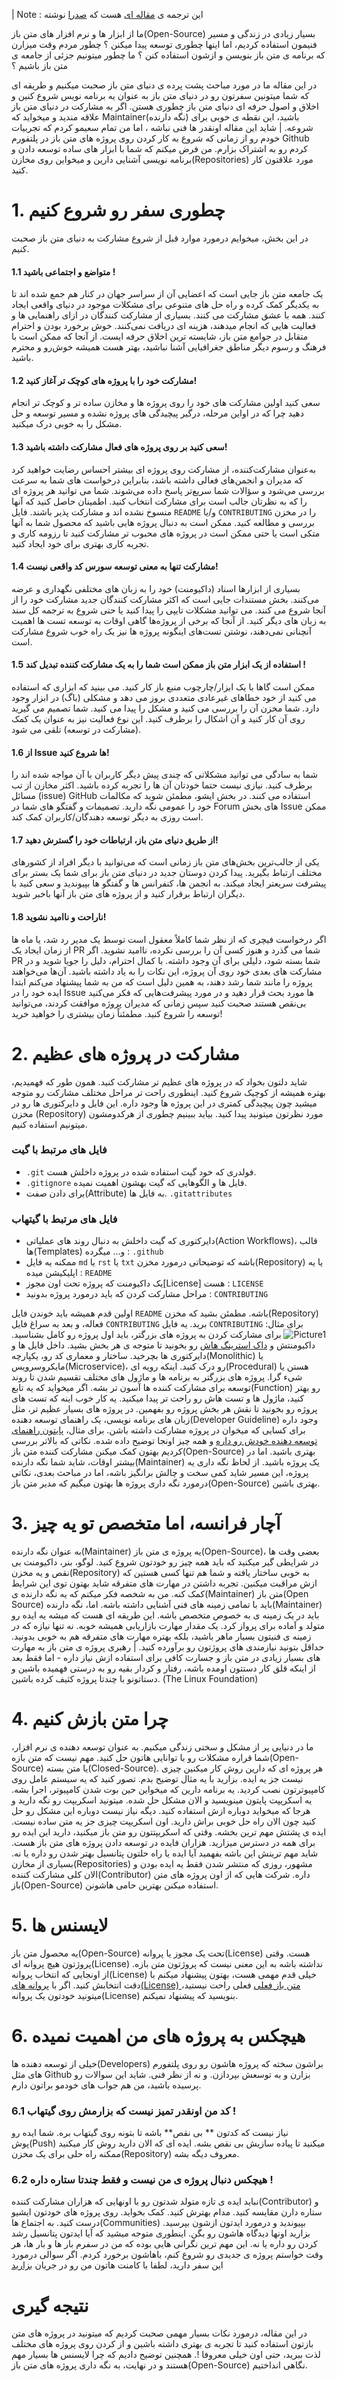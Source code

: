 | Note : این ترجمه ی  [مقاله ای](https://imsadra.me/commit-like-a-pro) هست که [صدرا](https://imsadra.me) نوشته

ما از ابزار ها و نرم  افزار های متن باز(Open-Source) بسیار زیادی در زندگی و مسیر فنیمون استفاده کردیم، اما اینها چطوری توسعه پیدا میکنن ؟ چطور مردم  وقت میزارن که برنامه ی متن باز بنویسن و ازشون استفاده کنن ؟ ما چطور میتونیم جزئی از  جامعه ی متن باز باشیم ؟

در این مقاله ما در مورد مباحث پشت پرده ی دنیای متن باز صحبت میکنیم و طریقه ای که شما میتونین سفرتون رو در دنیای متن باز به عنوان یه برنامه نویس شروع کنین و اخلاق و اصول حرفه ای دنیای متن باز چطوری هستن. اگر به مشارکت در دنیای متن باز علاقه مندید و میخواید که  Maintainer(نگه دارنده) باشید، این نقطه ی خوبی برای شروعه.
| شاید این مقاله اونقدر ها فنی نباشه ، اما من تمام سعیمو کردم که تجربیات خودم رو از زمانی که شروع به کار کردن روی پروژه های متن باز در پلتفورم Github کردم رو به اشتراک بزارم.
من  فرض میکنم که شما با ابزار های ساده توسعه دادن و برنامه نویسی آشنایی دارین و میخواین روی مخازن(Repositories) مورد علاقتون کار کنید.
# 1. چطوری سفر رو شروع کنیم
در این بخش، میخوایم درمورد موارد قبل از شروع مشارکت به دنیای متن باز  صحبت کنیم.

#### 1.1 متواضع و اجتماعی باشید !
یک جامعه متن باز جایی است که اعضایی آن از سراسر جهان در کنار هم جمع شده اند تا به یکدیگر کمک کرده و راه حل های متنوعی برای مشکلات موجود در دنیای واقعی ایجاد کنند.  همه با عشق مشارکت می کنند. بسیاری از مشارکت کنندگان در ازای راهنمایی ها و فعالیت هایی که انجام میدهند، هزینه ای دریافت نمی‌کنند. خوش برخورد بودن و احترام متقابل در جوامع متن باز، شایسته ترین اخلاق حرفه ایست. از آنجا که ممکن است با فرهنگ و رسوم دیگر مناطق جغرافیایی آشنا نباشید، بهتر هست همیشه خوش‌رو و محترم باشید.

#### 1.2 مشارکت خود را با پروژه های کوچک تر آغاز کنید!

سعی کنید اولین مشارکت های خود را روی پروژه ها و مخازن ساده تر و کوچک تر انجام دهید چرا که در اواین مرحله، درگیر پیچیدگی های پروژه نشده و مسیر توسعه و حل مشکل را به خوبی درک میکنید.

#### 1.3 سعی کنید بر روی پروژه های فعال مشارکت داشته باشید!

به‌عنوان مشارکت‌کننده، از مشارکت روی پروژه ای بیشتر احساس رضایت خواهید کرد که مدیران و انجمن‌های فعالی داشته باشد، بنابراین درخواست های شما به سرعت بررسی می‌شود و سؤالات شما سریع‌تر پاسخ داده می‌شوند. شما می توانید هر پروژه ای را که به نظرتان جالب است برای مشارکت انتخاب کنید.  اطمینان حاصل کنید که آنها منسوخ نشده اند و مشارکت پذیر باشند. فایل `README` و/یا `CONTRIBUTING` را در مخزن بررسی و مطالعه کنید. ممکن است به دنبال پروژه هایی باشید که محصول شما به آنها متکی است یا حتی ممکن است در پروژه های محبوب تر مشارکت کنید تا رزومه کاری و تجربه کاری بهتری برای خود ایجاد کنید.

#### 1.4 مشارکت تنها به معنی توسعه سورس کد واقعی نیست!

بسیاری از ابزارها اسناد (داکیومنت) خود را به زبان های مختلفی نگهداری و عرضه می‌کنند. بخش مستندات جایی است که اکثر مشارکت کنندگان جدید مشارکت خود را از آنجا شروع می کنند. می توانید مشکلات تایپی را پیدا کنید یا حتی شروع به ترجمه کل سند به زبان های دیگر کنید. از آنجا که برخی از پروژه‌ها گاهی اوقات به توسعه تست ها اهمیت آنچنانی نمی‌دهند، نوشتن تست‌های اینگونه پروژه ها نیز یک راه خوب شروع مشارکت است.

#### 1.5 استفاده از یک ابزار متن باز ممکن است شما را به یک مشارکت کننده تبدیل کند !

ممکن است گاها با یک ابزار/چارچوب منبع باز کار کنید. می بینید که ابزاری که استفاده می کنید از خود خطاهای غیرعادی متعددی بروز می دهد و مشکلی (باگ) در ابزار وجود دارد. شما مخزن آن را بررسی می کنید و مشکل را پیدا می کنید. شما تصمیم می گیرید روی آن کار کنید و آن اشکال را برطرف کنید. این نوع فعالیت نیز به عنوان یک کمک (مشارکت در توسعه) تلقی می شود.

#### 1.6 از Issue ها شروع کنید!

شما به سادگی می توانید مشکلاتی که چندی پیش دیگر کاربران با آن مواجه شده اند را برطرف کنید. نیازی نیست حتما خودتان آن ها را تجربه کرده باشید. اکثر مخازن از تب مسائل (issue) GitHub استفاده می کنند. در بخش ایشو، مطمئن شوید که مکالمات خود را عمومی نگه دارید. تصمیمات و گفتگو های شما در Forum های بخش Issue ممکن است روزی به دیگر توسعه دهندگان/کاربران کمک کند.

#### 1.7 از طریق دنیای متن باز، ارتباطات خود را گسترش دهید!

یکی از جالب‌ترین بخش‌های متن باز زمانی است که می‌توانید با دیگر افراد از کشورهای مختلف ارتباط بگیرید. پیدا کردن دوستان جدید در دنیای متن باز برای شما یک بستر برای پیشرفت سریعتر ایجاد میکند. به انجمن ها، کنفرانس ها و گفتگو ها بپیوندید و سعی کنید با دیگران ارتباط برقرار کنید و از پروژه های متن باز آنها باخبر شوید.

#### 1.8 ناراحت و ناامید نشوید!

اگر درخواست فیچری که از نظر شما کاملاً معقول است توسط یک مدیر رد شد، یا ماه ها از زمان ایجاد یک PR شما می گذرد و هنوز کسی آن را بررسی نکرده، ناامید نشوید. اگر PR شما بسته شود، دلیلی برای آن وجود داشته. با کمال احترام، دلیل را جویا شوید و در مشارکت های بعدی خود روی آن پروژه، این نکات را به یاد داشته باشید. آن‌ها می‌خواهند پروژه را مانند شما رشد دهند، به همین دلیل است که من به شما پیشنهاد می‌کنم ابتدا ایده خود را در Issue ها مورد بحث قرار دهید و در مورد پیشرفت‌هایی که فکر می‌کنید بی‌نقص هستند صحبت کنید سپس زمانی که مدیران پروژه موافقت کردند، می‌توانید توسعه را شروع کنید. مطمئناً زمان بیشتری را خواهید خرید!

# 2. مشارکت در پروژه های عظیم
 شاید دلتون بخواد که  در پروژه های عظیم تر مشارکت کنید. همون طور که فهمیدیم، بهتره همیشه از کوچیک شروع کنید. اینطوری راحت تر مراحل مختلف مشارکت رو متوجه میشید چون پیچیدگی کمتری در این پروژه ها وجود داره.
 این فایل و دایرکتوری ها رو در مخزن (Repository) مورد نظرتون میتونید پیدا کنید. بیاید ببینیم چطوری از هرکدومشون میتونیم استفاده کنیم.‍

### **فایل های مرتبط با گیت**
* `.git` فولدری که خود گیت استفاده شده در پروژه داخلش هست.
* ‍‍‍‍`.gitignore` فایل ها و الگوهایی که گیت بهشون اهمیت نمیده.
* برای دادن صفت(Attribute) به فایل ها.
`.gitattributes`

### **فایل های مرتبط با گیتهاب**

* دایرکتوری که گیت داخلش به دنبال روند های عملیاتی(Action Workflows)، قالب ها(Templates) و... میگرده : 
    `.github`
* ممکنه یه فایل `md` یا `rst` یا `txt` باشه که توضیحاتی درمورد مخزن(Repository) یا یه اپلیکیشن میده :
    `README`
* یک داکیومنت که پروژه تحت اون مجوز[License] هست :
    `LICENSE`
* مراحل مشارکت کردن که باید درمورد پروژه بدونید :
    `CONTRIBUTING`


اولین قدم همیشه باید خوندن فایل `README` باشه. مطمئن بشید که مخزن(Repository) فعاله، و بعد به سراغ فایل `CONTRIBUTING` برید. یه فایل `CONTRIBUTING` برای مثال:
![Picture1](https://github.com/SepehrRasouli/BecomeAnOpenSourceContributorTranslation/blob/main/pics/1.avif)
برای مشارکت کردن به پروژه های بزرگتر، باید اول پروژه رو کامل بشناسید. داکیومنتش و [داک استرینگ هاش](https://en.wikipedia.org/wiki/Docstring) رو بخونید تا متوجه ی هر بخش بشید. داخل فایل ها و دایرکتوری ها بچرخید. ساختار و معماری کد رو، یکپارچه(Monolithic) یا مایکروسرویس(Microservice)، رو درک کنید. اینکه رویه ای(Procedural) هستن یا شیء گرا.
پروژه های بزرگتر به برنامه ها و ماژول های مختلف تقسیم شدن تا روند توسعه برای مشارکت کننده ها آسون تر بشه. اگر میخواید که یه تابع(Function) رو بهتر کنید، ماژول ها و تست هاش رو راحت تر پیدا میکنید. یه کار خوب اینه که تست های پروژه رو بخونید تا نقش هر بخش پروژه رو بفهمین.
در پروژه های بسیار عظیم تر، مثل زبان های برنامه نویسی، یک راهنمای توسعه دهنده(Developer Guideline) وجود داره برای کسایی که میخوان در پروژه مشارکت داشته باشن. برای مثال، [پایتون راهنمای توسعه دهنده خودش رو داره](https://devguide.python.org/) و همه چیز اونجا توضیح داده شده.
نکاتی که بالاتر بررسی کردیم بهتون کمک میکنن مشارکت کننده متن باز(Open-Source) بهتری باشید. اما در بیشتر اوقات، شاید شما نگه دارنده(Maintainer) یک پروژه باشید. از لحاظ نگه داری یه پروژه، این مسیر شاید کمی سخت و چالش برانگیز باشه، اما در مباحث بعدی، نکاتی درمورد نگه داری پروژه ها بهتون میگیم که مدیر متن باز(Open-Source) بهتری باشین.

# 3. آچار فرانسه، اما متخصص تو یه چیز
به عنوان نگه دارنده(Maintainer) یه پروژه ی متن باز(Open-Source)، بعضی وقت ها در شرایطی گیر میکنید که باید همه چیز رو خودتون شروع کنید. لوگو، بنر، داکیومنت بی نقص و یه مخزن(Repository) به خوبی ساختار یافته و شما هم تنها کسی هستین که ازش مراقبت میکنین. تجربه داشتن در مهارت های متفرقه شاید بهتون توی این شرایط کمک کنه. من به شخصه فکر میکنم که یه نگه دارنده ی(Maintainer) متن باز(Open Source) باید با تمامی زمینه های فنی آشنایی داشته باشه. اما، نگه دارنده(Maintainer) باید در یک زمینه ی به خصوص متخصص باشه. این طریقه ای هست که میشه یه ایده رو متولد و آماده برای پرواز کرد. یک مقدار مهارت بازاریابی همیشه خوبه.
نه تنها نیازه که در زمینه ی فنیتون بسیار ماهر باشید، بلکه بهتره مهارت های متفرقه هم به خوبی بدونید. حداقل بتونید نیازمندی های پروژتون رو برآورده کنید.
| رهبری پروژه ی متن باز به مهارت های بسیار زیادی در متن باز و جسارت کافی برای استفاده ازش نیاز داره - اما فقط بعد از اینکه قلق کار دستتون اومده باشه، رفتار و کردار بقیه رو به درستی فهمیده باشین و دستاتونو با چندتا پروژه کثیف کرده باشین. (The Linux Foundation)
# 4. چرا متن بازش کنیم
ما در دنیایی پر از مشکل و سختی زندگی میکنیم. به عنوان توسعه دهنده ی نرم افزار، شما قراره مشکلات رو با توانایی هاتون حل کنید. مهم نیست که متن بازه(Open-Source) یا متن بسته(Closed-Source). هر پروژه ای که دارین روش کار میکنین چیزی نیست جز یه ایده. بزارید با یه مثال توضیح بدم.
تصور کنید که یه سیستم عامل روی کامپیوترتون نصب کردید. یه برنامه دارین که میخواین حین بوت شدن کامپیوتر، اجرا بشه. یه اسکریپت پایتون مینویسید و الان مشکل حل شده. میتونید اسکریپت رو نگه دارید و هرجا که میخواید دوباره ازش استفاده کنید. دیگه نیاز نیست دوباره این مشکل رو حل کنید چون الان راه حل خوبی براش دارید. اون اسکریپت چیزی جز یه متن ساده نیست. ایده ی پشتش مهم ترین بخشه.
وقتی که اسکریپتتون رو متن باز میکنید، دارید این ایده رو برای همه در دسترس میزارید. هزاران فایده در توسعه دادن پروژه های متن باز هست. شاید مهم ترینش این باشه بفهمید آیا ایده یا راه حلتون پتانسیل بهتر شدن رو داره یا نه.
بسیاری از مخازن(Repositories) مشهور، روزی که منتشر شدن فقط یه ایده بودن و الان کلی مشارکت کننده(Contributor) داره. شرکت هایی که از اون پروژه های متن باز(Open-Source) استفاده میکنن بهترین حامی هاشونن.

# 5. لایسنس ها
یه محصول متن باز(Open-Source) تحت یک مجوز یا پروانه(License) هست. وقتی پروژتون هیچ پروانه ای(License) نداشته باشه به این معنی نیست که پروژتون متن بازه. از اونجایی که انتخاب پروانه(License) خیلی قدم مهمی هست، بهتون پیشنهاد میکنم با دقت انتخابش کنید. اگر با [پروانه های(License) متن باز فعلی](https://choosealicense.com/licenses/) فعلی راحت نیستید، میتونید خودتون یک پروانه(License) بنویسید که پیشنهاد نمیکنم.

# 6. هیچکس به پروژه های من اهمیت نمیده
خیلی از توسعه دهنده ها(Developers) براشون سخته که پروژه هاشون رو روی پلتفورم های مثل Github بزارن و به توسعش بپردازن. و نه از نظر فنی. شاید این سوالات رو پرسیده باشید، من هم جواب های خودمو براتون دارم.

### 6.1 کد من اونقدر تمیز نیست که بزارمش روی گیتهاب !
نیاز نیست که کدتون ** بی نقص** باشه تا بتونه روی گیتهاب بره. شما ایده رو پوش(Push) میکنید تا پیاده سازیش بی نقص بشه. ایده ای که الان دارید روش کار میکنید ممکنه راه حلی برای یک مخزن(Repository) معروف دیگه بشه.

### 6.2 هیچکس دنبال پروژه ی من نیست و فقط چندتا ستاره داره !
نباید ایده ی تازه متولد شدتون رو با اونهایی که هزاران مشارکت کننده(Contributor) و ستاره دارن مقایسه کنید. مدام بهترش کنید. کمک بخواید. روی پروژه های خودتون ایشیو درست کنید. به اجتماع ها(Communities) بپیوندید و درمورد ایدتون ازشون بپرسید. بزارید اونها دیدگاه هاشون رو بگن. اینطوری متوجه میشید که آیا ایدتون پتانسیل رشد کردن رو داره یا نه.
این مهم ترین نگرانی هایی بوده که من در سفرم بار ها و بار ها، هر وقت خواستم پروژه ی جدیدی رو شروع کنم، باهاشون برخورد کردم. اگر سوالی درمورد این سفر دارید، لطفا با کامنت هاتون من رو در جریان [بزارید](https://imsadra.me/become-an-open-source-contributor)

# نتیجه گیری
در این مقاله، درمورد نکات بسیار مهمی صحبت کردیم که میتونید در پروژه های متن بازتون استفاده کنید تا تجربه ی بهتری داشته باشین و از کردن روی پروژه های مختلف لذت ببرید، حتی اون خیلی معروفا !. همچنین توضیح دادیم که چرا لایسنس ها بسیار مهم هستند و در نهایت، به نگه داری پروژه های متن باز(Open-Source) نگاهی انداختیم.


